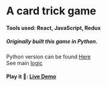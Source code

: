 # A card trick game
#### Tools used: React, JavaScript, Redux
##### Originally built this game in Python.
Python version can be found [Here](https://github.com/Azamat-Shogen/card_trick_python) <br /> 
See main [logic](https://github.com/Azamat-Shogen/c_game/blob/main/src/redux/utils.js) 
#### Play it 🚀: [Live Demo](https://c-game-az.netlify.app/) 
